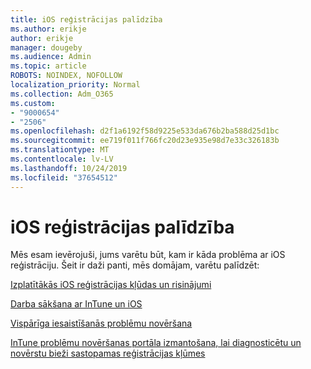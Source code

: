 ```yaml
---
title: iOS reģistrācijas palīdzība
ms.author: erikje
author: erikje
manager: dougeby
ms.audience: Admin
ms.topic: article
ROBOTS: NOINDEX, NOFOLLOW
localization_priority: Normal
ms.collection: Adm_O365
ms.custom:
- "9000654"
- "2506"
ms.openlocfilehash: d2f1a6192f58d9225e533da676b2ba588d25d1bc
ms.sourcegitcommit: ee719f011f766fc20d23e935e98d7e33c326183b
ms.translationtype: MT
ms.contentlocale: lv-LV
ms.lasthandoff: 10/24/2019
ms.locfileid: "37654512"
---
```

# <a name="ios-enrollment-help"></a>iOS reģistrācijas palīdzība

Mēs esam ievērojuši, jums varētu būt, kam ir kāda problēma ar iOS reģistrāciju. Šeit ir daži panti, mēs domājam, varētu palīdzēt: 

[Izplatītākās iOS reģistrācijas kļūdas un risinājumi](https://support.microsoft.com/help/4039809/troubleshooting-ios-device-enrollment-in-intune)

[Darba sākšana ar InTune un iOS](https://docs.microsoft.com/intune/enrollment/ios-enroll)

[Vispārīga iesaistīšanās problēmu novēršana](https://docs.microsoft.com/intune/enrollment/troubleshoot-device-enrollment-in-intune)

[InTune problēmu novēršanas portāla izmantošana, lai diagnosticētu un novērstu bieži sastopamas reģistrācijas kļūmes](https://docs.microsoft.com/intune/help-desk-operators)